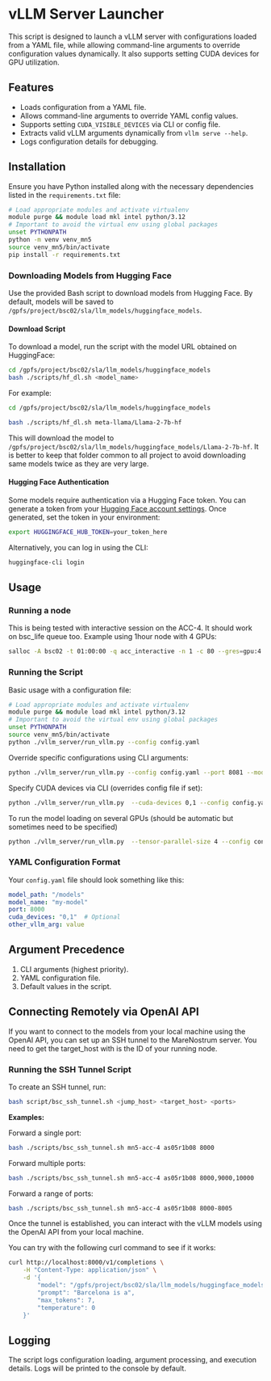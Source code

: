 # vLLM Server Launcher

This script is designed to launch a vLLM server with configurations loaded from a YAML file, while allowing command-line arguments to override configuration values dynamically. It also supports setting CUDA devices for GPU utilization.

## Features

- Loads configuration from a YAML file.
- Allows command-line arguments to override YAML config values.
- Supports setting `CUDA_VISIBLE_DEVICES` via CLI or config file.
- Extracts valid vLLM arguments dynamically from `vllm serve --help`.
- Logs configuration details for debugging.

## Installation

Ensure you have Python installed along with the necessary dependencies listed in the `requirements.txt` file:

```bash
# Load appropriate modules and activate virtualenv
module purge && module load mkl intel python/3.12
# Important to avoid the virtual env using global packages
unset PYTHONPATH
python -m venv venv_mn5
source venv_mn5/bin/activate
pip install -r requirements.txt
```

### Downloading Models from Hugging Face

Use the provided Bash script to download models from Hugging Face. By default, models will be saved to `/gpfs/project/bsc02/sla/llm_models/huggingface_models`.

#### Download Script

To download a model, run the script with the model URL obtained on HuggingFace:
```bash
cd /gpfs/project/bsc02/sla/llm_models/huggingface_models
bash ./scripts/hf_dl.sh <model_name>
```
For example:
```bash
cd /gpfs/project/bsc02/sla/llm_models/huggingface_models

bash ./scripts/hf_dl.sh meta-llama/Llama-2-7b-hf
```

This will download the model to `/gpfs/project/bsc02/sla/llm_models/huggingface_models/Llama-2-7b-hf`.
It is better to keep that folder common to all project to avoid downloading same models twice as they are very large.

#### Hugging Face Authentication

Some models require authentication via a Hugging Face token. You can generate a token from your [Hugging Face account settings](https://huggingface.co/settings/tokens). Once generated, set the token in your environment:
```bash
export HUGGINGFACE_HUB_TOKEN=your_token_here
```
Alternatively, you can log in using the CLI:

```bash
huggingface-cli login
```

## Usage

### Running a node
This is being tested with interactive session on the ACC-4. It should work on bsc_life queue too. 
Example using 1hour node with 4 GPUs:

```bash
salloc -A bsc02 -t 01:00:00 -q acc_interactive -n 1 -c 80 --gres=gpu:4
```

### Running the Script

Basic usage with a configuration file:

```bash
# Load appropriate modules and activate virtualenv
module purge && module load mkl intel python/3.12
# Important to avoid the virtual env using global packages
unset PYTHONPATH
source venv_mn5/bin/activate
python ./vllm_server/run_vllm.py --config config.yaml
```

Override specific configurations using CLI arguments:

```bash
python ./vllm_server/run_vllm.py --config config.yaml --port 8081 --model-path /path/to/model
```

Specify CUDA devices via CLI (overrides config file if set):

```bash
python ./vllm_server/run_vllm.py  --cuda-devices 0,1 --config config.yaml
```
To run the model loading on several GPUs (should be automatic but sometimes need to be specified)

```bash
python ./vllm_server/run_vllm.py  --tensor-parallel-size 4 --config config.yaml
```

### YAML Configuration Format

Your `config.yaml` file should look something like this:

```yaml
model_path: "/models"
model_name: "my-model"
port: 8000
cuda_devices: "0,1"  # Optional
other_vllm_arg: value
```
## Argument Precedence

1. CLI arguments (highest priority).
2. YAML configuration file.
3. Default values in the script.



## Connecting Remotely via OpenAI API

If you want to connect to the models from your local machine using the OpenAI API, you can set up an SSH tunnel to the MareNostrum server.
You need to get the target_host with is the ID of your running node.

### Running the SSH Tunnel Script

To create an SSH tunnel, run:

```bash
bash script/bsc_ssh_tunnel.sh <jump_host> <target_host> <ports>
```

**Examples:**

Forward a single port:

```bash
bash ./scripts/bsc_ssh_tunnel.sh mn5-acc-4 as05r1b08 8000
```

Forward multiple ports:

```bash
bash ./scripts/bsc_ssh_tunnel.sh mn5-acc-4 as05r1b08 8000,9000,10000
```

Forward a range of ports:

```bash
bash ./scripts/bsc_ssh_tunnel.sh mn5-acc-4 as05r1b08 8000-8005
```

Once the tunnel is established, you can interact with the vLLM models using the OpenAI API from your local machine.

You can try with the following curl command to see if it works:

```bash
curl http://localhost:8000/v1/completions \
    -H "Content-Type: application/json" \
    -d '{
        "model": "/gpfs/project/bsc02/sla/llm_models/huggingface_models/Llama-2-7b-hf`",
        "prompt": "Barcelona is a",
        "max_tokens": 7,
        "temperature": 0
    }'
```

## Logging

The script logs configuration loading, argument processing, and execution details. Logs will be printed to the console by default.
